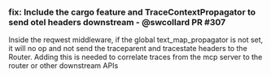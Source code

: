 ### fix: Include the cargo feature and TraceContextPropagator to send otel headers downstream - @swcollard PR #307

Inside the reqwest middleware, if the global text_map_propagator is not set, it will no op and not send the traceparent and tracestate headers to the Router. Adding this is needed to correlate traces from the mcp server to the router or other downstream APIs